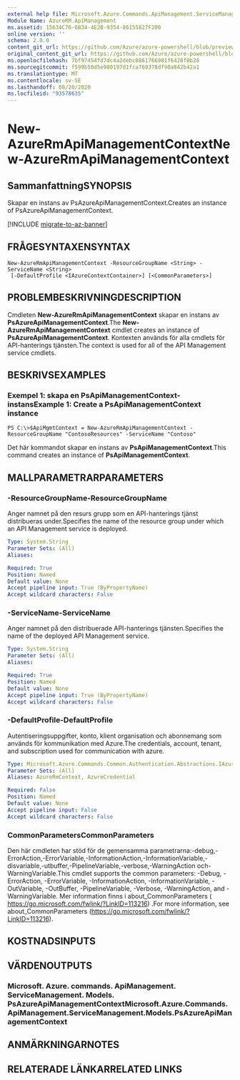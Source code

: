 ```yaml
---
external help file: Microsoft.Azure.Commands.ApiManagement.ServiceManagement.dll-Help.xml
Module Name: AzureRM.ApiManagement
ms.assetid: 15634C76-6B34-4E2B-9354-86155827F200
online version: ''
schema: 2.0.0
content_git_url: https://github.com/Azure/azure-powershell/blob/preview/src/ResourceManager/ApiManagement/Commands.ApiManagement/help/New-AzureRmApiManagementContext.md
original_content_git_url: https://github.com/Azure/azure-powershell/blob/preview/src/ResourceManager/ApiManagement/Commands.ApiManagement/help/New-AzureRmApiManagementContext.md
ms.openlocfilehash: 7bf97454fd7dc4a2debc8861766981f6428f0b28
ms.sourcegitcommit: f599b50d5e980197d1fca769378df90a842b42a1
ms.translationtype: MT
ms.contentlocale: sv-SE
ms.lasthandoff: 08/20/2020
ms.locfileid: "93578635"
---
```

# <span data-ttu-id="ee6c4-101">New-AzureRmApiManagementContext</span><span class="sxs-lookup"><span data-stu-id="ee6c4-101">New-AzureRmApiManagementContext</span></span>

## <span data-ttu-id="ee6c4-102">Sammanfattning</span><span class="sxs-lookup"><span data-stu-id="ee6c4-102">SYNOPSIS</span></span>
<span data-ttu-id="ee6c4-103">Skapar en instans av PsAzureApiManagementContext.</span><span class="sxs-lookup"><span data-stu-id="ee6c4-103">Creates an instance of PsAzureApiManagementContext.</span></span>

[!INCLUDE [migrate-to-az-banner](../../includes/migrate-to-az-banner.md)]

## <span data-ttu-id="ee6c4-104">FRÅGESYNTAXEN</span><span class="sxs-lookup"><span data-stu-id="ee6c4-104">SYNTAX</span></span>

```
New-AzureRmApiManagementContext -ResourceGroupName <String> -ServiceName <String>
 [-DefaultProfile <IAzureContextContainer>] [<CommonParameters>]
```

## <span data-ttu-id="ee6c4-105">PROBLEMBESKRIVNING</span><span class="sxs-lookup"><span data-stu-id="ee6c4-105">DESCRIPTION</span></span>
<span data-ttu-id="ee6c4-106">Cmdleten **New-AzureRmApiManagementContext** skapar en instans av **PsAzureApiManagementContext**.</span><span class="sxs-lookup"><span data-stu-id="ee6c4-106">The **New-AzureRmApiManagementContext** cmdlet creates an instance of **PsAzureApiManagementContext**.</span></span>
<span data-ttu-id="ee6c4-107">Kontexten används för alla cmdlets för API-hanterings tjänsten.</span><span class="sxs-lookup"><span data-stu-id="ee6c4-107">The context is used for all of the API Management service cmdlets.</span></span>

## <span data-ttu-id="ee6c4-108">BESKRIVS</span><span class="sxs-lookup"><span data-stu-id="ee6c4-108">EXAMPLES</span></span>

### <span data-ttu-id="ee6c4-109">Exempel 1: skapa en PsApiManagementContext-instans</span><span class="sxs-lookup"><span data-stu-id="ee6c4-109">Example 1: Create a PsApiManagementContext instance</span></span>
```
PS C:\>$ApiMgmtContext = New-AzureRmApiManagementContext -ResourceGroupName "ContosoResources" -ServiceName "Contoso"
```

<span data-ttu-id="ee6c4-110">Det här kommandot skapar en instans av **PsApiManagementContext**.</span><span class="sxs-lookup"><span data-stu-id="ee6c4-110">This command creates an instance of **PsApiManagementContext**.</span></span>

## <span data-ttu-id="ee6c4-111">MALLPARAMETRAR</span><span class="sxs-lookup"><span data-stu-id="ee6c4-111">PARAMETERS</span></span>

### <span data-ttu-id="ee6c4-112">-ResourceGroupName</span><span class="sxs-lookup"><span data-stu-id="ee6c4-112">-ResourceGroupName</span></span>
<span data-ttu-id="ee6c4-113">Anger namnet på den resurs grupp som en API-hanterings tjänst distribueras under.</span><span class="sxs-lookup"><span data-stu-id="ee6c4-113">Specifies the name of the resource group under which an API Management service is deployed.</span></span>

```yaml
Type: System.String
Parameter Sets: (All)
Aliases: 

Required: True
Position: Named
Default value: None
Accept pipeline input: True (ByPropertyName)
Accept wildcard characters: False
```

### <span data-ttu-id="ee6c4-114">-ServiceName</span><span class="sxs-lookup"><span data-stu-id="ee6c4-114">-ServiceName</span></span>
<span data-ttu-id="ee6c4-115">Anger namnet på den distribuerade API-hanterings tjänsten.</span><span class="sxs-lookup"><span data-stu-id="ee6c4-115">Specifies the name of the deployed API Management service.</span></span>

```yaml
Type: System.String
Parameter Sets: (All)
Aliases: 

Required: True
Position: Named
Default value: None
Accept pipeline input: True (ByPropertyName)
Accept wildcard characters: False
```

### <span data-ttu-id="ee6c4-116">-DefaultProfile</span><span class="sxs-lookup"><span data-stu-id="ee6c4-116">-DefaultProfile</span></span>
<span data-ttu-id="ee6c4-117">Autentiseringsuppgifter, konto, klient organisation och abonnemang som används för kommunikation med Azure.</span><span class="sxs-lookup"><span data-stu-id="ee6c4-117">The credentials, account, tenant, and subscription used for communication with azure.</span></span>

```yaml
Type: Microsoft.Azure.Commands.Common.Authentication.Abstractions.IAzureContextContainer
Parameter Sets: (All)
Aliases: AzureRmContext, AzureCredential

Required: False
Position: Named
Default value: None
Accept pipeline input: False
Accept wildcard characters: False
```

### <span data-ttu-id="ee6c4-118">CommonParameters</span><span class="sxs-lookup"><span data-stu-id="ee6c4-118">CommonParameters</span></span>
<span data-ttu-id="ee6c4-119">Den här cmdleten har stöd för de gemensamma parametrarna:-debug,-ErrorAction,-ErrorVariable,-InformationAction,-InformationVariable,-disvariable,-utbuffer,-PipelineVariable,-verbose,-WarningAction och-WarningVariable.</span><span class="sxs-lookup"><span data-stu-id="ee6c4-119">This cmdlet supports the common parameters: -Debug, -ErrorAction, -ErrorVariable, -InformationAction, -InformationVariable, -OutVariable, -OutBuffer, -PipelineVariable, -Verbose, -WarningAction, and -WarningVariable.</span></span> <span data-ttu-id="ee6c4-120">Mer information finns i about_CommonParameters ( https://go.microsoft.com/fwlink/?LinkID=113216) .</span><span class="sxs-lookup"><span data-stu-id="ee6c4-120">For more information, see about_CommonParameters (https://go.microsoft.com/fwlink/?LinkID=113216).</span></span>

## <span data-ttu-id="ee6c4-121">KOSTNADS</span><span class="sxs-lookup"><span data-stu-id="ee6c4-121">INPUTS</span></span>

## <span data-ttu-id="ee6c4-122">VÄRDEN</span><span class="sxs-lookup"><span data-stu-id="ee6c4-122">OUTPUTS</span></span>

### <span data-ttu-id="ee6c4-123">Microsoft. Azure. commands. ApiManagement. ServiceManagement. Models. PsAzureApiManagementContext</span><span class="sxs-lookup"><span data-stu-id="ee6c4-123">Microsoft.Azure.Commands.ApiManagement.ServiceManagement.Models.PsAzureApiManagementContext</span></span>

## <span data-ttu-id="ee6c4-124">ANMÄRKNINGAR</span><span class="sxs-lookup"><span data-stu-id="ee6c4-124">NOTES</span></span>

## <span data-ttu-id="ee6c4-125">RELATERADE LÄNKAR</span><span class="sxs-lookup"><span data-stu-id="ee6c4-125">RELATED LINKS</span></span>

